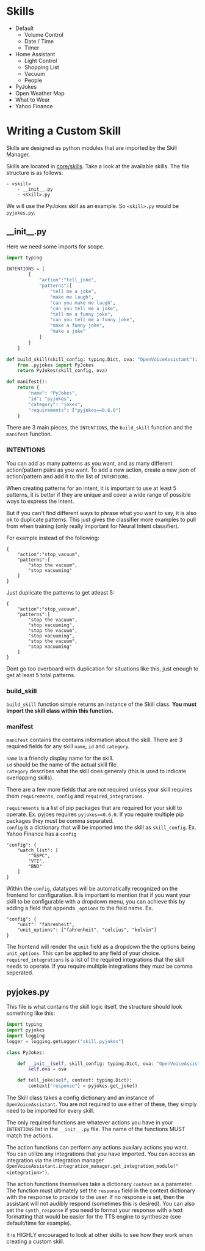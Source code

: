 # Skills
* Default
    * Volume Control
    * Date / Time
    * Timer
* Home Assistant
    * Light Control
    * Shopping List
    * Vacuum
    * People
* PyJokes
* Open Weather Map
* What to Wear
* Yahoo Finance

# Writing a Custom Skill
Skills are designed as python modules that are imported by the Skill Manager.

Skills are located in [core/skills](../skills). Take a look at the available skills. The file structure is as follows:
```
- <skill>
    - __init__.py
    - <skill>.py
```

We will use the PyJokes skill as an example. So ```<skill>.py``` would be ```pyjokes.py```.

## \_\_init\_\_.py
Here we need some imports for scope.
```python
import typing

INTENTIONS = [
        {
            "action":"tell_joke",
            "patterns":[
                "tell me a joke",
                "make me laugh",
                "can you make me laugh",
                "can you tell me a joke",
                "tell me a funny joke",
                "can you tell me a funny joke",
                "make a funny joke",
                "make a joke"
            ]
        }
    ]

def build_skill(skill_config: typing.Dict, ova: "OpenVoiceAssistant"):
    from .pyjokes import PyJokes
    return PyJokes(skill_config, ova)

def manifest():
    return {
        "name": "PyJokes",
        "id": "pyjokes",
        "category": "jokes",
        "requirements": ["pyjokes==0.6.0"]
    }
```

There are 3 main pieces, the ```INTENTIONS```, the ```build_skill``` function and the ```manifest``` function.

### INTENTIONS

You can add as many patterns as you want, and as many different action/pattern pairs as you want. To add a new action, create a new json of action/pattern and add it to the list of ```INTENTIONS```.

When creating patterns for an intent, it is important to use at least 5 patterns, it is better if they are unique and cover a wide range of possible ways to express the intent. 

But if you can't find different ways to phrase what you want to say, it is also ok to duplicate patterns. This just gives the classifier more examples to pull from when training (only really important for Neural Intent classifier).

For example instead of the following:
```
{
    "action":"stop_vacuum",
    "patterns":[
        "stop the vacuum",
        "stop vacuuming"
    ]
}
```

Just duplicate the patterns to get atleast 5:
```
{
    "action":"stop_vacuum",
    "patterns":[
        "stop the vacuum",
        "stop vacuuming",
        "stop the vacuum",
        "stop vacuuming",
        "stop the vacuum",
        "stop vacuuming"
    ]
}
```

Dont go too overboard with duplication for situations like this, just enough to get at least 5 total patterns.

### build_skill

```build_skill``` function simple returns an instance of the Skill class. **You must import the skill class within this function.**

### manifest

```manifest``` contains the contains information about the skill. There are 3 required fields for any skill ```name```, ```id``` and ```category```. 

```name``` is a friendly display name for the skill.<br>
```id``` should be the name of the actual skill file.<br>
```category``` describes what the skill does generaly (this is used to indicate overlapping skills).

There are a few more fields that are not required unless your skill requires them ```requirements```, ```config``` and ```required_integrations```. 

```requirements``` is a list of pip packages that are required for your skill to operate. Ex. pyjoes requires ```pyjokes==0.6.0```. If you require multiple pip packages they must be comma separated.<br>
```config``` is a dictionary that will be imported into the skill as ```skill_config```. Ex. Yahoo Finance has a ```config```<br>
```
"config": {
    "watch_list": [
        "^GSPC",
        "VTI",
        "BND"
    ]
}
```
Within the ```config```, datatypes will be automatically recognized on the frontend for configuration. It is important to mention that if you want your skill to be configurable with a dropdown menu, you can achieve this by adding a field that appends ```_options``` to the field name. Ex.
```
"config": {
    "unit": "fahrenheit",
    "unit_options": ["fahrenheit", "celcius", "kelvin"]
}
```
The frontend will render the ```unit``` field as a dropdown the the options being ```unit_options```. This can be applied to any field of your choice.<br>
```required_integrations``` is a list of the required integrations that the skill needs to operate. If you require multiple integrations they must be comma seperated.

## pyjokes.py
This file is what contains the skill logic itself, the structure should look something like this:

```python
import typing
import pyjokes
import logging
logger = logging.getLogger("skill.pyjokes")

class PyJokes:

    def __init__(self, skill_config: typing.Dict, ova: "OpenVoiceAssistant"):
        self.ova = ova

    def tell_joke(self, context: typing.Dict):
        context["response"] = pyjokes.get_joke()
```

The Skill class takes a config dictionary and an instance of ```OpenVoiceAssistant```. You are not required to use either of these, they simply need to be imported for every skill. 

The only required functions are whatever actions you have in your ```INTENTIONS``` list in the ```__init__.py``` file. The name of the functions MUST match the actions.

The action functions can perform any actions auxilary actions you want. You can utilize any integrations that you have imported. You can access an integration via the integration manager ```OpenVoiceAssistant.integration_manager.get_integration_module("<integration>")```.

The action functions themselves take a dictionary ```context``` as a parameter. The function must ultimately set the ```response``` field in the context dictionary with the response to provide to the user. If no response is set, then the assistant will not audibly respond (sometimes this is desired). You can also set the ```synth_response``` if you need to format your response with a text formatting that would be easier for the TTS engine to synthesize (see default/time for example).

It is HIGHLY encouraged to look at other skills to see how they work when creating a custom skill.